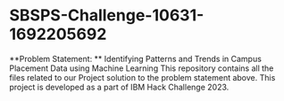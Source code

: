 # SBSPS-Challenge-10631-1692205692
**Problem Statement: ** Identifying Patterns and Trends in Campus Placement Data using Machine Learning
This repository contains all the files related to our Project solution to the problem statement above. This project is developed as a part of IBM Hack Challenge 2023.
